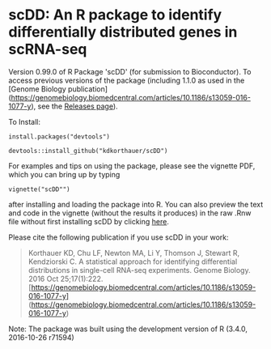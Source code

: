 # scDD: An R package to identify differentially distributed genes in scRNA-seq 
Version 0.99.0 of R Package 'scDD' (for submission to Bioconductor).  To access 
previous versions of the package (including 1.1.0 as used in the [Genome 
Biology publication]
(https://genomebiology.biomedcentral.com/articles/10.1186/s13059-016-1077-y), 
see the 
[Releases page](https://github.com/kdkorthauer/scDD/releases)).

To Install:

```
install.packages("devtools")

devtools::install_github("kdkorthauer/scDD")
```

For examples and tips on using the package, please see the vignette PDF, 
which you can bring up by typing 

```
vignette("scDD"")
```

after installing and loading the package into R.  You can also preview the
text and code in the vignette (without the results it produces) in the raw
.Rnw file without first installing scDD by clicking [here](https://github.com/kdkorthauer/scDD/blob/master/vignettes/scDD.Rnw).

Please cite the following publication if you use scDD in your work:
> Korthauer KD, Chu LF, Newton MA, Li Y, Thomson J, Stewart R, 
Kendziorski C. A statistical approach for identifying differential 
distributions in single-cell RNA-seq experiments. Genome Biology. 
2016 Oct 25;17(1):222. 
[https://genomebiology.biomedcentral.com/articles/10.1186/s13059-016-1077-y]
(https://genomebiology.biomedcentral.com/articles/10.1186/s13059-016-1077-y)

Note: The package was built using the development version of R (3.4.0,
2016-10-26 r71594)
